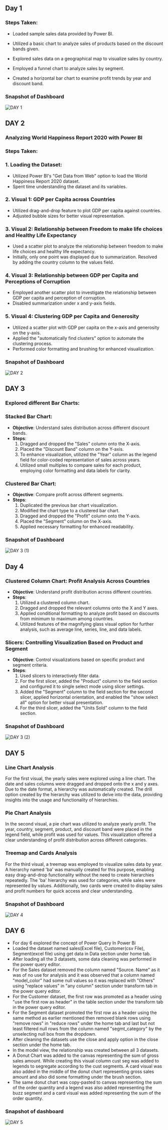 ## Day 1



### Steps Taken:


   - Loaded sample sales data provided by Power BI.


   - Utilized a basic chart to analyze sales of products based on the discount bands given.
   


   - Explored sales data on a geographical map to visualize sales by country.


   - Employed a funnel chart to analyze sales by segment.


   - Created a horizontal bar chart to examine profit trends by year and discount band.





### Snapshot of Dashboard

![DAY 1](https://github.com/psahu1110/POWER-BI/assets/114385902/0dbf1b79-e5b9-4aa5-9b94-132c259182c8.jpg)


## DAY 2
### Analyzing World Happiness Report 2020 with Power BI


### Steps Taken:

### 1. Loading the Dataset:
- Utilized Power BI's "Get Data from Web" option to load the World Happiness Report 2020 dataset.
- Spent time understanding the dataset and its variables.

### 2. Visual 1: GDP per Capita across Countries
- Utilized drag-and-drop feature to plot GDP per capita against countries.
- Adjusted bubble sizes for better visual representation.

### 3. Visual 2: Relationship between Freedom to make life choices and Healthy Life Expectancy
- Used a scatter plot to analyze the relationship between freedom to make life choices and healthy life expectancy.
- Initially, only one point was displayed due to summarization. Resolved by adding the country column to the values field.

### 4. Visual 3: Relationship between GDP per Capita and Perceptions of Corruption
- Employed another scatter plot to investigate the relationship between GDP per capita and perception of corruption.
- Disabled summarization under x and y-axis fields.

### 5. Visual 4: Clustering GDP per Capita and Generosity
- Utilized a scatter plot with GDP per capita on the x-axis and generosity on the y-axis.
- Applied the "automatically find clusters" option to automate the clustering process.
- Performed color formatting and brushing for enhanced visualization.

### Snapshot of Dashboard 

![DAY 2](https://github.com/psahu1110/POWER-BI/assets/114385902/1e431430-794e-4ed7-ba7a-8f09a6af228f)


## DAY 3

### Explored different Bar Charts:
### Stacked Bar Chart:
- **Objective**: Understand sales distribution across different discount bands.
- **Steps**:
    1. Dragged and dropped the "Sales" column onto the X-axis.
    2. Placed the "Discount Band" column on the Y-axis.
    3. To enhance visualization, utilized the "Year" column as the legend field for color-coded representation of sales across years.
    4. Utilized small multiples to compare sales for each product, employing color formatting and data labels for clarity.

### Clustered Bar Chart:
- **Objective**: Compare profit across different segments.
- **Steps**:
    1. Duplicated the previous bar chart visualization.
    2. Modified the chart type to a clustered bar chart.
    3. Dragged and dropped the "Profit" column onto the Y-axis.
    4. Placed the "Segment" column on the X-axis.
    5. Applied necessary formatting for enhanced readability.

### Snapshot of Dashboard 

![DAY 3 (1)](https://github.com/psahu1110/POWER-BI/assets/114385902/7902be93-8c67-4fde-9e93-dbf91c47d58c)


## Day 4

### Clustered Column Chart: Profit Analysis Across Countries
- **Objective**: Understand profit distribution across different countries.
- **Steps**:
    1. Utilized a clustered column chart.
    2. Dragged and dropped the relevant columns onto the X and Y axes.
    3. Applied conditional formatting to analyze profit based on discounts from minimum to maximum among countries.
    4. Utilized features of the magnifying glass visual option for further analysis, such as average line, series, line, and data labels.

### Slicers: Controlling Visualization Based on Product and Segment
- **Objective**: Control visualizations based on specific product and segment criteria.
- **Steps**:
    1. Used slicers to interactively filter data.
    2. For the first slicer, added the "Product" column to the field section and configured it to single select mode using slicer settings.
    3. Added the "Segment" column to the field section for the second slicer, applied horizontal orientation, and enabled the "show select all" option for better visual presentation.
    4. For the third slicer, added the "Units Sold" column to the field section.

### Snapshot of Dashboard

![DAY 3 (2)](https://github.com/psahu1110/POWER-BI/assets/114385902/6082e233-927c-495c-bbf7-486034d9a1da)


## DAY 5


### Line Chart Analysis

For the first visual, the yearly sales were explored using a line chart. The date and sales columns were dragged and dropped onto the x and y axes. Due to the date format, a hierarchy was automatically created. The drill option created by the hierarchy was utilized to delve into the data, providing insights into the usage and functionality of hierarchies.

### Pie Chart Analysis

In the second visual, a pie chart was utilized to analyze yearly profit. The year, country, segment, product, and discount band were placed in the legend field, while profit was used for values. This visualization offered a clear understanding of profit distribution across different categories.

### Treemap and Cards Analysis

For the third visual, a treemap was employed to visualize sales data by year. A hierarchy named 'ba' was manually created for this purpose, enabling easy drag-and-drop functionality without the need to create hierarchies repeatedly. The 'ba' hierarchy was used for categories, while sales were represented by values. Additionally, two cards were created to display sales and profit numbers for quick access and clear understanding.

### Snapshot of Dashboard

![DAY 4](https://github.com/psahu1110/POWER-BI/assets/114385902/c46d23ee-2d3a-443b-86db-6912167d1bdc)

## DAY 6 

- For day 6 explored the concept of Power Query In Power Bi
- Loaded the dataset named sales(Excel file), Customer(csv File), Segment(excel file) using get data in Data section under home tab.
- After loading all the 3 datasets, some data cleaning was performed in the power query editor.
- For the Sales dataset removed the column named "Source. Name" as it was of no use for analysis and it was observed that a column named "model_color" had some null values so it was replaced with "Others" using "replace values" in "any column" section under transform tab in the power query editor.
- For the Customer dataset, the first row was promoted as a header using "use the first row as header" in the table section under the transform tab in the power query editor.
- For the Segment dataset promoted the first row as a header using the same method as earlier mentioned then removed blank rows using "remove rows" in "reduce rows" under the home tab and last but not least filtered null rows from the column named "segmt_category" by the unselecting null box from the dropdown.
- After cleaning the datasets use the close and apply option in the close section under the home tab.
- In the model view, the relationship was created between all 3 datasets.
- A Donut Chart was added to the canvas representing the sum of gross sales amount. While creating this visual column cust seg was added to legends to segregate according to the cust segments. A card visual was also added in the middle of the donut chart representing gross sales amount and also did some formatting under the brush section.
- The same donut chart was copy-pasted to canvas representing the sum of the order quantity and a legend was also added representing the buzz segment and a card visual was added representing the sum of the order quantity.

### Snapshot of dashboard

![DAY 5](https://github.com/psahu1110/POWER-BI/assets/114385902/5b85ea76-8d5b-40ad-a386-2c79b70b35f2)















